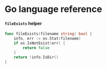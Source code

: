 # Go language reference

#### `fileExists` helper

```go
func fileExists(filename string) bool {
	info, err := os.Stat(filename)
	if os.IsNotExist(err) {
		return false
	}
	return !info.IsDir()
}
```
